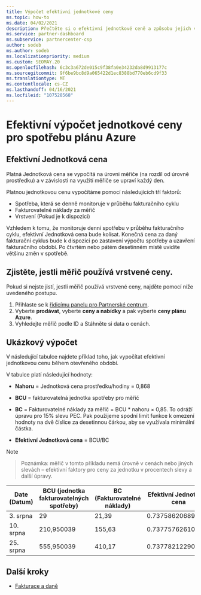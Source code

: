 ```yaml
---
title: Výpočet efektivní jednotkové ceny
ms.topic: how-to
ms.date: 04/02/2021
description: Přečtěte si o efektivní jednotkové ceně a způsobu jejich výpočtu. Tento článek obsahuje také ukázkový výpočet.
ms.service: partner-dashboard
ms.subservice: partnercenter-csp
author: sodeb
ms.author: sodeb
ms.localizationpriority: medium
ms.custom: SEOMAY.20
ms.openlocfilehash: 6c3c3a672de015c9f38fa0e34232da8d9913177c
ms.sourcegitcommit: 9f6be9bc8d9a065422d1ec8388bd770eb6cd9f33
ms.translationtype: MT
ms.contentlocale: cs-CZ
ms.lasthandoff: 04/16/2021
ms.locfileid: "107528568"
---
```

# <a name="effective-unit-price-calculation-for-azure-plan-consumption"></a>Efektivní výpočet jednotkové ceny pro spotřebu plánu Azure

## <a name="the-effective-unit-price"></a>Efektivní Jednotková cena

Platná Jednotková cena se vypočítá na úrovni měřiče (na rozdíl od úrovně prostředku) a v závislosti na využití měřiče se upraví každý den.

Platnou jednotkovou cenu vypočítáme pomocí následujících tří faktorů:

- Spotřeba, která se denně monitoruje v průběhu fakturačního cyklu
- Fakturovatelné náklady za měřič
- Vrstvení (Pokud je k dispozici)

Vzhledem k tomu, že monitoruje denní spotřebu v průběhu fakturačního cyklu, efektivní Jednotková cena bude kolísat. Konečná cena za daný fakturační cyklus bude k dispozici po zastavení výpočtu spotřeby a uzavření fakturačního období. Po čtvrtém nebo pátém desetinném místě uvidíte většinu změn v spotřebě.

## <a name="find-out-whether-your-meter-uses-tiered-pricing"></a>Zjistěte, jestli měřič používá vrstvené ceny.

Pokud si nejste jistí, jestli měřič používá vrstvené ceny, najděte pomocí níže uvedeného postupu. 

1. Přihlaste se k [řídicímu panelu pro Partnerské centrum](https://partner.microsoft.com/dashboard/).
2. Vyberte **prodávat**, vyberte **ceny a nabídky** a pak vyberte **ceny plánu Azure**.
3. Vyhledejte měřič podle ID a Stáhněte si data o cenách. 

## <a name="sample-calculation"></a>Ukázkový výpočet

V následující tabulce najdete příklad toho, jak vypočítat efektivní jednotkovou cenu během otevřeného období.

V tabulce platí následující hodnoty: 

- **Nahoru** = Jednotková cena prostředku/hodiny = 0,868

- **BCU** = fakturovatelná jednotka spotřeby pro měřič

- **BC** = Fakturovatelné náklady za měřič = BCU * nahoru × 0,85. To odráží úpravu pro 15% slevu PEC. Pak použijeme spodní limit funkce k omezení hodnoty na dvě číslice za desetinnou čárkou, aby se využívala minimální částka. 

- **Efektivní Jednotková cena** = BCU/BC

>[!NOTE]

>Poznámka: měřič v tomto příkladu nemá úrovně v cenách nebo jiných slevách – efektivní faktory pro ceny za jednotku v procentech slevy a další úpravy.


| Date (Datum) | BCU (jednotka fakturovatelných spotřeby) | BC (Fakturovatelné náklady) | Efektivní Jednotková cena |
| ------ | ----------- | ----------- | ----------- |  
| 3. srpna | 29 | 21,39 | 0.737586206896552 |
| 10. srpna | 210,950039 | 155,63 | 0.737757626107858 |
| 25. srpna | 555,950039 | 410,17 | 0.737782122900436 |

## <a name="next-steps"></a>Další kroky

- [Fakturace a daně](billing.md)
